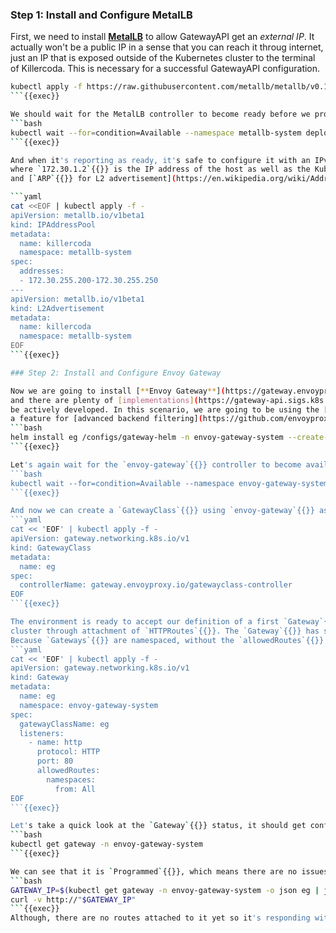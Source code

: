 ### Step 1: Install and Configure MetalLB

First, we need to install [**MetalLB**](https://metallb.universe.tf/) to allow GatewayAPI get an *external IP*. It actually won't be a public IP in a sense that you can reach
it throug internet, just an IP that is exposed outside of the Kubernetes cluster to the terminal of Killercoda. This is necessary for a successful GatewayAPI configuration.
```bash
kubectl apply -f https://raw.githubusercontent.com/metallb/metallb/v0.14.5/config/manifests/metallb-native.yaml
```{{exec}}

We should wait for the MetalLB controller to become ready before we procede with configuration
```bash
kubectl wait --for=condition=Available --namespace metallb-system deployment/controller --timeout=5m
```{{exec}}

And when it's reporting as ready, it's safe to configure it with an IPv4 range valid for Killercoda environments. Each environment receives private `172.30.0.0/16`{{}} subnet
where `172.30.1.2`{{}} is the IP address of the host as well as the Kubernetes control-plane. For the external IPs, we will use IP address pool `172.30.255.200 - 172.30.255.250`{{}}
and [`ARP`{{}} for L2 advertisement](https://en.wikipedia.org/wiki/Address_Resolution_Protocol).

```yaml
cat <<EOF | kubectl apply -f -
apiVersion: metallb.io/v1beta1
kind: IPAddressPool
metadata:
  name: killercoda
  namespace: metallb-system
spec:
  addresses:
  - 172.30.255.200-172.30.255.250
---
apiVersion: metallb.io/v1beta1
kind: L2Advertisement
metadata:
  name: killercoda
  namespace: metallb-system
EOF
```{{exec}}

### Step 2: Install and Configure Envoy Gateway

Now we are going to install [**Envoy Gateway**](https://gateway.envoyproxy.io/) as our GatewayAPI implementation of choice. The GatewayAPI is just a specification + CRDs,
and there are plenty of [implementations](https://gateway-api.sigs.k8s.io/implementations/), usually supporting a subset of the specification. Envoy Gateway has graduated to GA and continues to
be actively developed. In this scenario, we are going to be using the [nightly build](https://github.com/envoyproxy/gateway/releases/tag/latest) because at the time of writing this,
a feature for [advanced backend filtering](https://github.com/envoyproxy/gateway/pull/3246) has not been released yet in a official release.
```bash
helm install eg /configs/gateway-helm -n envoy-gateway-system --create-namespace
```{{exec}}

Let's again wait for the `envoy-gateway`{{}} controller to become available
```bash
kubectl wait --for=condition=Available --namespace envoy-gateway-system deployment/envoy-gateway --timeout=5m 
```{{exec}}

And now we can create a `GatewayClass`{{}} using `envoy-gateway`{{}} as the controller, defining a template for the actual gateways.
```yaml
cat << 'EOF' | kubectl apply -f -
apiVersion: gateway.networking.k8s.io/v1
kind: GatewayClass
metadata:
  name: eg
spec:
  controllerName: gateway.envoyproxy.io/gatewayclass-controller
EOF
```{{exec}}

The environment is ready to accept our definition of a first `Gateway`{{}} referencing the above created `GatewayClass`{{}}. This will allow exposing applications outside of the Kubernetes
cluster through attachment of `HTTPRoutes`{{}}. The `Gateway`{{}} has single listener, for `HTTP`{{}} protocol only, on a standard port `80`{{}} and allowing `HTTPRoutes`{{}} created in any `Namespace`{{}}.
Because `Gateways`{{}} are namespaced, without the `allowedRoutes`{{}} section, only `HTTPRoutes`{{}} created in the same `Namespace`{{}} would be accepted.
```yaml
cat << 'EOF' | kubectl apply -f -
apiVersion: gateway.networking.k8s.io/v1
kind: Gateway
metadata:
  name: eg
  namespace: envoy-gateway-system
spec:
  gatewayClassName: eg
  listeners:
    - name: http
      protocol: HTTP
      port: 80
      allowedRoutes:
        namespaces: 
          from: All
EOF
```{{exec}}

Let's take a quick look at the `Gateway`{{}} status, it should get configured and reconciled by the Envoy Gateway quickly.
```bash
kubectl get gateway -n envoy-gateway-system
```{{exec}}

We can see that it is `Programmed`{{}}, which means there are no issues with the configuration, and has received IP address from MetalLB that can be reached from Killercoda shell.
```bash
GATEWAY_IP=$(kubectl get gateway -n envoy-gateway-system -o json eg | jq --raw-output '.status.addresses[0].value')
curl -v http://"$GATEWAY_IP"
```{{exec}}
Although, there are no routes attached to it yet so it's responding with `404`{{}}.
